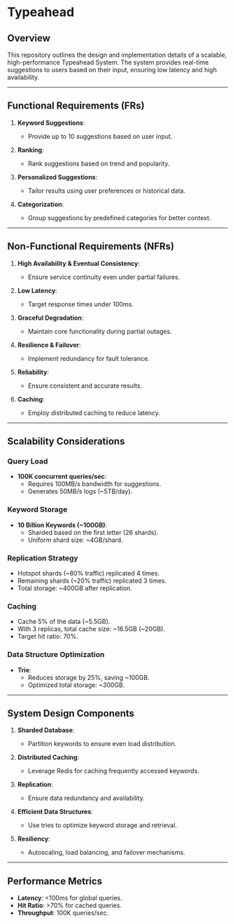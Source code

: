 # Typeahead

## Overview

This repository outlines the design and implementation details of a scalable, high-performance Typeahead System. The system provides real-time suggestions to users based on their input, ensuring low latency and high availability.

---

## Functional Requirements (FRs)

1. **Keyword Suggestions**:
   - Provide up to 10 suggestions based on user input.

2. **Ranking**:
   - Rank suggestions based on trend and popularity.

3. **Personalized Suggestions**:
   - Tailor results using user preferences or historical data.

4. **Categorization**:
   - Group suggestions by predefined categories for better context.

---

## Non-Functional Requirements (NFRs)

1. **High Availability & Eventual Consistency**:
   - Ensure service continuity even under partial failures.
   
2. **Low Latency**:
   - Target response times under 100ms.

3. **Graceful Degradation**:
   - Maintain core functionality during partial outages.

4. **Resilience & Failover**:
   - Implement redundancy for fault tolerance.

5. **Reliability**:
   - Ensure consistent and accurate results.

6. **Caching**:
   - Employ distributed caching to reduce latency.

---

## Scalability Considerations

### Query Load
- **100K concurrent queries/sec**:
  - Requires 100MB/s bandwidth for suggestions.
  - Generates 50MB/s logs (~5TB/day).

### Keyword Storage
- **10 Billion Keywords (~100GB)**:
  - Sharded based on the first letter (26 shards).
  - Uniform shard size: ~4GB/shard.

### Replication Strategy
- Hotspot shards (~80% traffic) replicated 4 times.
- Remaining shards (~20% traffic) replicated 3 times.
- Total storage: ~400GB after replication.

### Caching
- Cache 5% of the data (~5.5GB).
- With 3 replicas, total cache size: ~16.5GB (~20GB).
- Target hit ratio: 70%.

### Data Structure Optimization
- **Trie**:
  - Reduces storage by 25%, saving ~100GB.
  - Optimized total storage: ~300GB.

---

## System Design Components

1. **Sharded Database**:
   - Partition keywords to ensure even load distribution.
   
2. **Distributed Caching**:
   - Leverage Redis for caching frequently accessed keywords.

3. **Replication**:
   - Ensure data redundancy and availability.

4. **Efficient Data Structures**:
   - Use tries to optimize keyword storage and retrieval.

5. **Resiliency**:
   - Autoscaling, load balancing, and failover mechanisms.

---

## Performance Metrics

- **Latency**: <100ms for global queries.
- **Hit Ratio**: >70% for cached queries.
- **Throughput**: 100K queries/sec.
